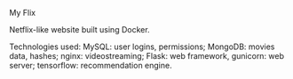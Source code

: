 My Flix

Netflix-like website built using Docker.

Technologies used: MySQL: user logins, permissions; MongoDB: movies data, hashes; nginx: videostreaming; Flask: web framework, gunicorn: web server; tensorflow: recommendation engine.
